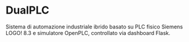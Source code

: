 # DualPLC
Sistema di automazione industriale ibrido basato su PLC fisico Siemens LOGO! 8.3 e simulatore OpenPLC, controllato via dashboard Flask.
